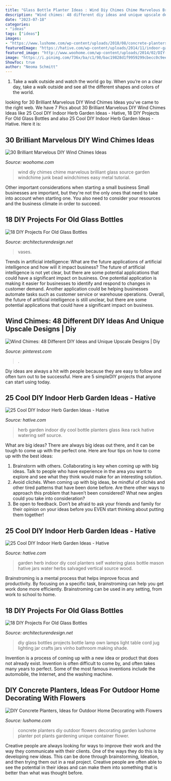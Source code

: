 ```yaml
---
title: "Glass Bottle Planter Ideas : Wind Diy Chimes Chime Marvelous Brilliant Glass Source Garden Windchime Junk Bead Windchimes Easy Metal Tutorial"
description: "Wind chimes: 48 different diy ideas and unique upscale designs"
date: "2023-07-18"
categories:
- "ideas"
tags: ["ideas"]
images:
- "https://www.lushome.com/wp-content/uploads/2018/08/concrete-planters-outdoor-home-decorating-22.jpg"
featuredImage: "https://hative.com/wp-content/uploads/2014/11/indoor-garden/8-indoor-herb-garden-ikea-wine-rack.jpg"
featured_image: "http://www.woohome.com/wp-content/uploads/2014/02/DIY-wind-chime-7.jpg"
image: "https://i.pinimg.com/736x/ba/c1/98/bac19828d1f9959299cbecc0c9ee3f5e.jpg"
ShowToc: true
author: "Neoma Schmitt"
---
```



1) Take a walk outside and watch the world go by. When you’re on a clear day, take a walk outside and see all the different shapes and colors of the world.

	

		
looking for 30 Brilliant Marvelous DIY Wind Chimes Ideas you've came to the right web. We have 7 Pics about 30 Brilliant Marvelous DIY Wind Chimes Ideas like 25 Cool DIY Indoor Herb Garden Ideas - Hative, 18 DIY Projects For Old Glass Bottles and also 25 Cool DIY Indoor Herb Garden Ideas - Hative. Here it is:
		
    
## 30 Brilliant Marvelous DIY Wind Chimes Ideas

<img loading=lazy src="http://www.woohome.com/wp-content/uploads/2014/02/DIY-wind-chime-7.jpg" onerror="this.onerror=null;this.src='https://tse2.mm.bing.net/th?id=OIP.oRTOIU79AJZ5qybWAnjGJQHaLG&amp;pid=15.1';" alt="30 Brilliant Marvelous DIY Wind Chimes Ideas">

_Source: woohome.com_

>wind diy chimes chime marvelous brilliant glass source garden windchime junk bead windchimes easy metal tutorial. 

	

Other important considerations when starting a small business
Small businesses are important, but they're not the only ones that need to take into account when starting one. You also need to consider your resources and the business climate in order to succeed.

    
## 18 DIY Projects For Old Glass Bottles

<img loading=lazy src="https://cdn.architecturendesign.net/wp-content/uploads/2015/09/AD-DIY-Projects-For-Old-Glass-Bottles-01.jpg" onerror="this.onerror=null;this.src='https://tse1.mm.bing.net/th?id=OIP.ybBtUIp0sWkUZ9Cgmmp3eAHaXc&amp;pid=15.1';" alt="18 DIY Projects For Old Glass Bottles">

_Source: architecturendesign.net_

>vases. 

	

Trends in artificial intelligence: What are the future applications of artificial intelligence and how will it impact business?
The future of artificial intelligence is not yet clear, but there are some potential applications that could have a significant impact on business. One potential application is making it easier for businesses to identify and respond to changes in customer demand. Another application could be helping businesses automate tasks such as customer service or warehouse operations. Overall, the future of artificial intelligence is still unclear, but there are some potential applications that could have a significant impact on business.

    
## Wind Chimes: 48 Different DIY Ideas And Unique Upscale Designs | Diy

<img loading=lazy src="https://i.pinimg.com/736x/ba/c1/98/bac19828d1f9959299cbecc0c9ee3f5e.jpg" onerror="this.onerror=null;this.src='https://tse3.mm.bing.net/th?id=OIP.DLOJjuFk3EwNziZh1ClE4wHaJ4&amp;pid=15.1';" alt="Wind Chimes: 48 Different DIY Ideas and Unique Upscale Designs | Diy">

_Source: pinterest.com_

>. 

	

Diy ideas are always a hit with people because they are easy to follow and often turn out to be successful. Here are 5 simpleDIY projects that anyone can start using today.

    
## 25 Cool DIY Indoor Herb Garden Ideas - Hative

<img loading=lazy src="https://hative.com/wp-content/uploads/2014/11/indoor-garden/8-indoor-herb-garden-ikea-wine-rack.jpg" onerror="this.onerror=null;this.src='https://tse4.mm.bing.net/th?id=OIP.9tzui6D6x4a6r54zKx9KoAHaLD&amp;pid=15.1';" alt="25 Cool DIY Indoor Herb Garden Ideas - Hative">

_Source: hative.com_

>herb garden indoor diy cool bottle planters glass ikea rack hative watering self source. 

	

What are big ideas?
There are always big ideas out there, and it can be tough to come up with the perfect one. Here are four tips on how to come up with the best ideas: 
1. Brainstorm with others. Collaborating is key when coming up with big ideas. Talk to people who have experience in the area you want to explore and see what they think would make for an interesting solution. 
2. Avoid clichés. When coming up with big ideas, be mindful of clichés and other tired patterns that have been done before. Are there other ways to approach this problem that haven’t been considered? What new angles could you take into consideration? 
3. Be open to feedback. Don’t be afraid to ask your friends and family for their opinion on your ideas before you EVEN start thinking about putting them together!

    
## 25 Cool DIY Indoor Herb Garden Ideas - Hative

<img loading=lazy src="http://hative.com/wp-content/uploads/2014/11/indoor-garden/7-self-watering-glass-bottle-planters.jpg" onerror="this.onerror=null;this.src='https://tse1.mm.bing.net/th?id=OIP.3LcpSDR5tS-onodouIrjTAHaLT&amp;pid=15.1';" alt="25 Cool DIY Indoor Herb Garden Ideas - Hative">

_Source: hative.com_

>garden herb indoor diy cool planters self watering glass bottle mason hative jars water herbs salvaged vertical source wood. 

	

Brainstroming is a mental process that helps improve focus and productivity. By focusing on a specific task, brainstroming can help you get work done more efficiently. Brainstroming can be used in any setting, from work to school to home.

    
## 18 DIY Projects For Old Glass Bottles

<img loading=lazy src="http://cdn.architecturendesign.net/wp-content/uploads/2015/09/AD-DIY-Projects-For-Old-Glass-Bottles-02.jpg" onerror="this.onerror=null;this.src='https://tse2.mm.bing.net/th?id=OIP.xWxq74jPi0TA2iiNWpOwowHaK-&amp;pid=15.1';" alt="18 DIY Projects For Old Glass Bottles">

_Source: architecturendesign.net_

>diy glass bottles projects bottle lamp own lamps light table cord jug lighting jar crafts jars vinho bathroom making shade. 

	

Invention is a process of coming up with a new idea or product that does not already exist. Invention is often difficult to come by, and often takes many years to perfect. Some of the most famous inventions include the automobile, the Internet, and the washing machine.

    
## DIY Concrete Planters, Ideas For Outdoor Home Decorating With Flowers

<img loading=lazy src="https://www.lushome.com/wp-content/uploads/2018/08/concrete-planters-outdoor-home-decorating-22.jpg" onerror="this.onerror=null;this.src='https://tse2.mm.bing.net/th?id=OIP.VAHFVxw2G1uk0r6XhOyuFwAAAA&amp;pid=15.1';" alt="DIY Concrete Planters, Ideas for Outdoor Home Decorating with Flowers">

_Source: lushome.com_

>concrete planters diy outdoor flowers decorating garden lushome planter pot plants gardening unique container flower. 

	

Creative people are always looking for ways to improve their work and the way they communicate with their clients. One of the ways they do this is by developing new ideas. This can be done through brainstorming, Ideation, and then trying them out in a real project. Creative people are often able to see the potential in their ideas and can make them into something that is better than what was thought before.

